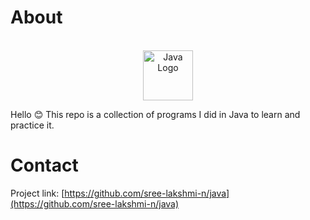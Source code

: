 # About #

<br>
<div align="center">
    <img src="https://cdn-icons-png.flaticon.com/512/311/311334.png" alt="Java Logo" width="80" height="80">
</div>

Hello :blush:
This repo is a collection of programs I did in Java to learn and practice it.

# Contact #

Project link: [https://github.com/sree-lakshmi-n/java](https://github.com/sree-lakshmi-n/java)
